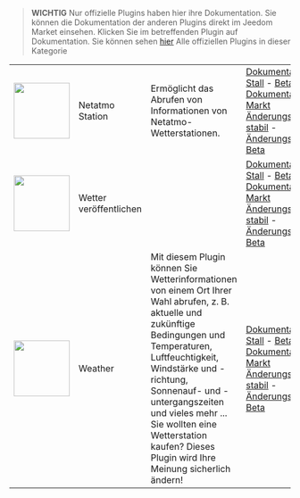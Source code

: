 
>**WICHTIG**
>Nur offizielle Plugins haben hier ihre Dokumentation. Sie können die Dokumentation der anderen Plugins direkt im Jeedom Market einsehen. Klicken Sie im betreffenden Plugin auf Dokumentation.
>Sie können sehen [hier](https://market.jeedom.com/index.php?v=d&p=market&type=plugin&categorie=weather) Alle offiziellen Plugins in dieser Kategorie


| | | | |
|--- | --- | --- | ---|
|<img src="netatmoWeather/netatmoWeather_icon.png" class="pluginLogo" width="100" />|Netatmo Station|Ermöglicht das Abrufen von Informationen von Netatmo-Wetterstationen.|[Dokumentation Stall](netatmoWeather/index.md) - [Beta-Dokumentation](netatmoWeather/beta/index.md)<br/>[Markt](https://market.jeedom.com/index.php?v=d&p=market_display&id=133)<br/>[Änderungsprotokoll stabil](netatmoWeather/changelog.md) - [Änderungsprotokoll Beta](netatmoWeather/beta/changelog.md)|
|<img src="publiemeteo/publiemeteo_icon.png" class="pluginLogo" width="100" />|Wetter veröffentlichen||[Dokumentation Stall](publiemeteo/index.md) - [Beta-Dokumentation](publiemeteo/beta/index.md)<br/>[Markt](https://market.jeedom.com/index.php?v=d&p=market_display&id=2318)<br/>[Änderungsprotokoll stabil](publiemeteo/changelog.md) - [Änderungsprotokoll Beta](publiemeteo/beta/changelog.md)|
|<img src="weather/weather_icon.png" class="pluginLogo" width="100" />|Weather|Mit diesem Plugin können Sie Wetterinformationen von einem Ort Ihrer Wahl abrufen, z. B. aktuelle und zukünftige Bedingungen und Temperaturen, Luftfeuchtigkeit, Windstärke und -richtung, Sonnenauf- und -untergangszeiten und vieles mehr ... Sie wollten eine Wetterstation kaufen? Dieses Plugin wird Ihre Meinung sicherlich ändern!|[Dokumentation Stall](weather/index.md) - [Beta-Dokumentation](weather/beta/index.md)<br/>[Markt](https://market.jeedom.com/index.php?v=d&p=market_display&id=7)<br/>[Änderungsprotokoll stabil](weather/changelog.md) - [Änderungsprotokoll Beta](weather/beta/changelog.md)|
